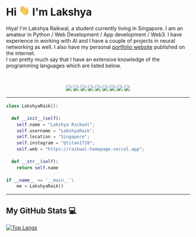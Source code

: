 # Hi <img src="https://raw.githubusercontent.com/ABSphreak/ABSphreak/master/gifs/Hi.gif" width="30px"> I'm Lakshya

Hiya! I'm Lakshya Raikwal, a student currently living in Singapore. I am an amateur in Python / Web Development / App development / Web3. I have experience in working with AI and I have a couple of projects in neural networking as well. I also have my personal [portfolio website](https://raikwal-homepage.vercel.app) published on the internet. <br />
I can pretty much say that I have an extensive knowledge of the programming languages which are listed below.

<br>

<p>
<div align="center">
  <img src="https://img.shields.io/badge/-HTML-c58545?style=for-the-badge&logo=html5&logoColor=c58545&labelColor=282828">
  <img src="https://img.shields.io/badge/-CSS-d1a01f?style=for-the-badge&logo=css3&logoColor=264de4&labelColor=282828">
  <img src="https://img.shields.io/badge/-JS-d1a01f?style=for-the-badge&logo=javascript&logoColor=d1a01f&labelColor=282828">
  <img src="https://img.shields.io/badge/-REACT.JS-d1a01f?style=for-the-badge&logo=react&logoColor=61DBFB&labelColor=1f232a">
  <img src="https://img.shields.io/badge/-REACT NATIVE-d1a01f?style=for-the-badge&logo=react&logoColor=61DBFB&labelColor=1f232a">
  <img src="https://img.shields.io/badge/-NEXT.JS-d1a01f?style=for-the-badge&logo=next.js&logoColor=ffffff&labelColor=000000">
  <img src="https://img.shields.io/badge/-NODE.JS-d1a01f?style=for-the-badge&logo=node.js&logoColor=303030&labelColor=3c873a">
  <img src="https://img.shields.io/badge/-Python-c58545?style=for-the-badge&logo=python&logoColor=ffe873&labelColor=646464">
  <img src="https://img.shields.io/badge/-Flutter-0a5df7?style=for-the-badge&logo=flutter&logoColor=00faff&labelColor=646464">
</div>
</p>

---


```python
class LakshyaRaik():
    
  def __init__(self):
    self.name = "Lakshya Raikwal";
    self.username = "LakshyaRaik";
    self.location = "Singapore";
    self.instagram = "@titan1728";
    self.web = "https://raikwal-homepage.vercel.app";
  
  def __str__(self):
    return self.name

if __name__ == '__main__':
    me = LakshyaRaik()
```


---

## My GitHub Stats 💻

[![Top Langs](https://github-readme-stats.vercel.app/api/top-langs/?username=Lakshya123-cyber&layout=compact)](https://github.com/anuraghazra/github-readme-stats)
